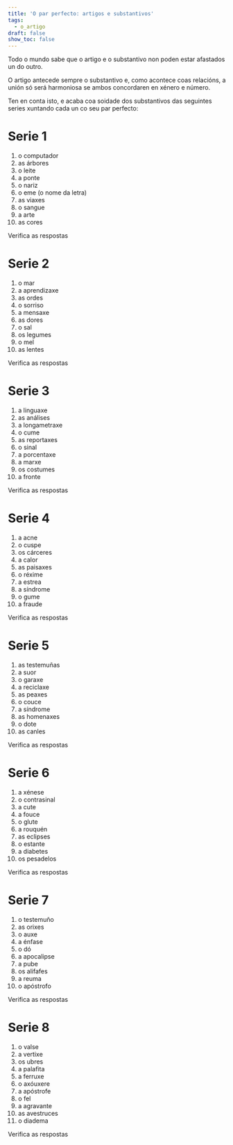 ```yaml
---
title: 'O par perfecto: artigos e substantivos'
tags:
  - o_artigo
draft: false
show_toc: false
---
```

Todo o mundo sabe que o artigo e o substantivo non poden estar afastados un do outro. 

O artigo antecede sempre o substantivo e, como acontece coas relacións, a unión só será harmoniosa se ambos concordaren en xénero e número.

Ten en conta isto, e acaba coa soidade dos substantivos das seguintes series xuntando cada un co seu par perfecto: 


# Serie 1

1. <e-answer readonly>o</e-answer> computador
2. <e-answer>as</e-answer> árbores
3. <e-answer>o</e-answer> leite
4. <e-answer>a</e-answer> ponte
5. <e-answer>o</e-answer> nariz
6. <e-answer>o</e-answer> eme (o nome da letra)
7. <e-answer>as</e-answer> viaxes
8. <e-answer>o</e-answer> sangue
9. <e-answer>a</e-answer> arte
10. <e-answer>as</e-answer> cores

<e-validate>Verifica as respostas</e-validate>

# Serie 2

1. <e-answer readonly>o</e-answer> mar
2. <e-answer>a</e-answer> aprendizaxe
3. <e-answer>as</e-answer> ordes
4. <e-answer>o</e-answer> sorriso
5. <e-answer>a</e-answer> mensaxe
6. <e-answer>as</e-answer> dores
7. <e-answer>o</e-answer> sal
8. <e-answer>os</e-answer> legumes
9. <e-answer>o</e-answer> mel
10. <e-answer>as</e-answer> lentes

<e-validate>Verifica as respostas</e-validate>

# Serie 3

1. <e-answer readonly>a</e-answer> linguaxe
2. <e-answer>as</e-answer> análises
3. <e-answer>a</e-answer> longametraxe
4. <e-answer>o</e-answer> cume
5. <e-answer>as</e-answer> reportaxes
6. <e-answer>o</e-answer> sinal
7. <e-answer>a</e-answer> porcentaxe
8. <e-answer>a</e-answer> marxe
9. <e-answer>os</e-answer> costumes
10. <e-answer>a</e-answer> fronte

<e-validate>Verifica as respostas</e-validate>

# Serie 4

1. <e-answer readonly>a</e-answer> acne
2. <e-answer>o</e-answer> cuspe
3. <e-answer>os</e-answer> cárceres
4. <e-answer>a</e-answer> calor
5. <e-answer>as</e-answer> paisaxes
6. <e-answer>o</e-answer> réxime
7. <e-answer>a</e-answer> estrea
8. <e-answer>a</e-answer> síndrome
9. <e-answer>o</e-answer> gume
10. <e-answer>a</e-answer> fraude

<e-validate>Verifica as respostas</e-validate>

# Serie 5

1. <e-answer readonly>as</e-answer> testemuñas
2. <e-answer>a</e-answer> suor
3. <e-answer>o</e-answer> garaxe
4. <e-answer>a</e-answer> reciclaxe
5. <e-answer>as</e-answer> peaxes
6. <e-answer>o</e-answer> couce
7. <e-answer>a</e-answer> síndrome
8. <e-answer>as</e-answer> homenaxes
9. <e-answer>o</e-answer> dote
10. <e-answer>as</e-answer> canles

<e-validate>Verifica as respostas</e-validate>

# Serie 6

1. <e-answer readonly>a</e-answer> xénese
2. <e-answer>o</e-answer> contrasinal
3. <e-answer>a</e-answer> cute
4. <e-answer>a</e-answer> fouce
5. <e-answer>o</e-answer> glute
6. <e-answer>a</e-answer> rouquén
7. <e-answer>as</e-answer> eclipses
8. <e-answer>o</e-answer> estante
9. <e-answer>a</e-answer> diabetes
10. <e-answer>os</e-answer> pesadelos

<e-validate>Verifica as respostas</e-validate>

# Serie 7

1. <e-answer readonly>o</e-answer> testemuño
2. <e-answer>as</e-answer> orixes
3. <e-answer>o</e-answer> auxe
4. <e-answer>a</e-answer> énfase
5. <e-answer>o</e-answer> dó
6. <e-answer>a</e-answer> apocalipse
7. <e-answer>a</e-answer> pube
8. <e-answer>os</e-answer> alifafes
9. <e-answer>a</e-answer> reuma
10. <e-answer>o</e-answer> apóstrofo

<e-validate>Verifica as respostas</e-validate>

# Serie 8

1. <e-answer readonly>o</e-answer> valse
2. <e-answer>a</e-answer> vertixe
3. <e-answer>os</e-answer> ubres
4. <e-answer>a</e-answer> palafita
5. <e-answer>a</e-answer> ferruxe
6. <e-answer>o</e-answer> axóuxere
7. <e-answer>a</e-answer> apóstrofe
8. <e-answer>o</e-answer> fel
9. <e-answer>a</e-answer> agravante
10. <e-answer>as</e-answer> avestruces
11. <e-answer>o</e-answer> diadema

<e-validate>Verifica as respostas</e-validate>
